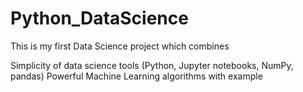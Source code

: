 # Python_DataScience
This is my first Data Science project which combines

  Simplicity of data science tools (Python, Jupyter notebooks, NumPy, pandas)
  Powerful Machine Learning algorithms with example
